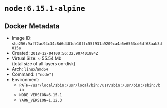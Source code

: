 # `node:6.15.1-alpine`

## Docker Metadata

- Image ID: `sha256:9af72ac94c34c8d6d401de10ffc55f931a9209ca4a6e6563cd6df68aab3d015a`
- Created: `2018-12-04T00:56:32.907401884Z`
- Virtual Size: ~ 55.54 Mb  
  (total size of all layers on-disk)
- Arch: `linux`/`amd64`
- Command: `["node"]`
- Environment:
  - `PATH=/usr/local/sbin:/usr/local/bin:/usr/sbin:/usr/bin:/sbin:/bin`
  - `NODE_VERSION=6.15.1`
  - `YARN_VERSION=1.12.3`
